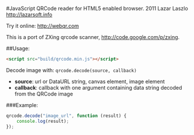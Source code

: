 #JavaScript QRCode reader for HTML5 enabled browser.
2011 Lazar Laszlo  http://lazarsoft.info

Try it online: http://webqr.com

This is a port of ZXing qrcode scanner, http://code.google.com/p/zxing.

##Usage:

```html
<script src="build/qrcode.min.js"></script>
```

Decode image with: `qrcode.decode(source, callback)`

* __source__: url or DataURL string, canvas element, image element
* __callback__: callback with one argument containing data string decoded from the QRCode image

###Example: 

```javascript
qrcode.decode("image_url", function (result) {
    console.log(result);
});
```